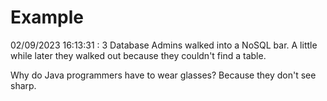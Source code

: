 # Example

<!-- replace-with-date starts -->
02/09/2023 16:13:31 : 3 Database Admins walked into a NoSQL bar. A little while later they walked out because they couldn't find a table.
<!-- replace-with-date ends -->

<!-- replace-with-joke starts -->
Why do Java programmers have to wear glasses? Because they don't see sharp.
<!-- replace-with-joke ends -->